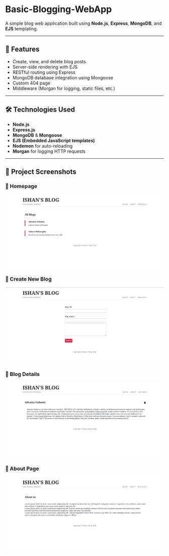 # Basic-Blogging-WebApp
A simple blog web application built using **Node.js**, **Express**, **MongoDB**, and **EJS** templating.

---

## 🚀 Features

- Create, view, and delete blog posts
- Server-side rendering with EJS
- RESTful routing using Express
- MongoDB database integration using Mongoose
- Custom 404 page
- Middleware (Morgan for logging, static files, etc.)

---

## 🛠️ Technologies Used

- **Node.js**
- **Express.js**
- **MongoDB** & **Mongoose**
- **EJS (Embedded JavaScript templates)**
- **Nodemon** for auto-reloading
- **Morgan** for logging HTTP requests

---

## 📸 Project Screenshots

### 🔹 Homepage
![Homepage](screenshots/Home.png)

### 🔹 Create New Blog
![New Blog](screenshots/NewBlog.png)

### 🔹 Blog Details
![Blog Details](screenshots/BlogDetails.png)

### 🔹 About Page
![About](screenshots/About.png)

